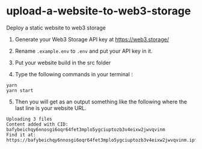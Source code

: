 # upload-a-website-to-web3-storage

Deploy a static website to web3 storage

1. Generate your Web3 Storage API key at https://web3.storage/

2. Rename `.example.env` to `.env` and put your API key in it.

3. Put your website build in the src folder

4. Type the following commands in your terminal :

```
yarn
yarn start
```

5. Then you will get as an output something like the following where the last line is your website URL.

```
Uploading 3 files
Content added with CID: bafybeichqy6nnosgi6oqr64fet3mplo5ygciuptozb3v4eixw2jwvqvinm
Find it at: https://bafybeichqy6nnosgi6oqr64fet3mplo5ygciuptozb3v4eixw2jwvqvinm.ipfs.dweb.link
```
